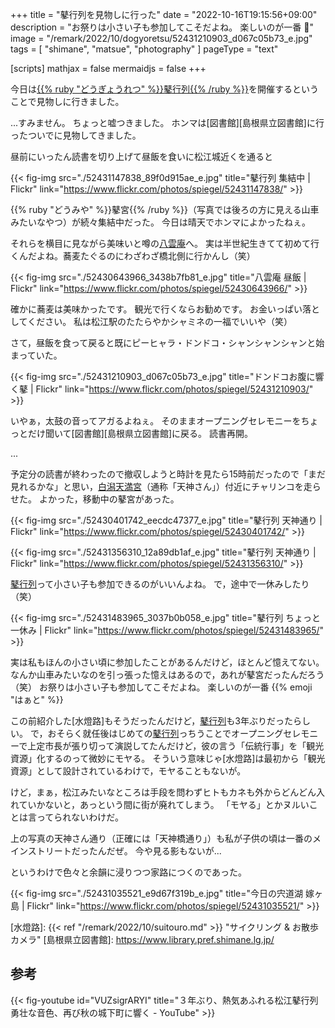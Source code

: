+++
title = "鼕行列を見物しに行った"
date =  "2022-10-16T19:15:56+09:00"
description = "お祭りは小さい子も参加してこそだよね。 楽しいのが一番 💛"
image = "/remark/2022/10/dogyoretsu/52431210903_d067c05b73_e.jpg"
tags = [ "shimane", "matsue", "photography" ]
pageType = "text"

[scripts]
  mathjax = false
  mermaidjs = false
+++

今日は[{{% ruby "どうぎょうれつ" %}}鼕行列{{% /ruby %}}][鼕行列]を開催するということで見物しに行きました。

...すみません。
ちょっと嘘つきました。
ホンマは[図書館][島根県立図書館]に行ったついでに見物してきました。

昼前にいったん読書を切り上げて昼飯を食いに松江城近くを通ると

{{< fig-img src="./52431147838_89f0d915ae_e.jpg" title="鼕行列 集結中 | Flickr" link="https://www.flickr.com/photos/spiegel/52431147838/" >}}

{{% ruby "どうみや" %}}鼕宮{{% /ruby %}}（写真では後ろの方に見える山車みたいなやつ）が続々集結中だった。
今日は晴天でホンマによかったねぇ。

それらを横目に見ながら美味いと噂の[八雲庵](https://www.yakumoan.jp/ "出雲そば処 八雲庵 | 出雲そばと名物鴨南蛮")へ。
実は半世紀生きてて初めて行くんだよね。蕎麦たぐるのにわざわざ橋北側に行かんし（笑）

{{< fig-img src="./52430643966_3438b7fb81_e.jpg" title="八雲庵 昼飯 | Flickr" link="https://www.flickr.com/photos/spiegel/52430643966/" >}}

確かに蕎麦は美味かったです。
観光で行くならお勧めです。
お金いっぱい落としてください。
私は松江駅のたたらやかシャミネの一福でいいや（笑）

さて，昼飯を食って戻ると既にピーヒャラ・ドンドコ・シャンシャンシャンと始まっていた。

{{< fig-img src="./52431210903_d067c05b73_e.jpg" title="ドンドコお腹に響く鼕 | Flickr" link="https://www.flickr.com/photos/spiegel/52431210903/" >}}

いやぁ，太鼓の音ってアガるよねぇ。
そのままオープニングセレモニーをちょっとだけ聞いて[図書館][島根県立図書館]に戻る。
読書再開。

...

予定分の読書が終わったので撤収しようと時計を見たら15時前だったので「まだ見れるかな」と思い，[白潟天満宮](https://shirakatatenmangu.com/ "白潟天満宮 ｜ 松江市天神町")（通称「天神さん」）付近にチャリンコを走らせた。
よかった，移動中の鼕宮があった。

{{< fig-img src="./52430401742_eecdc47377_e.jpg" title="鼕行列 天神通り | Flickr" link="https://www.flickr.com/photos/spiegel/52430401742/" >}}

{{< fig-img src="./52431356310_12a89db1af_e.jpg" title="鼕行列 天神通り | Flickr" link="https://www.flickr.com/photos/spiegel/52431356310/" >}}

[鼕行列]って小さい子も参加できるのがいいんよね。
で，途中で一休みしたり（笑）

{{< fig-img src="./52431483965_3037b0b058_e.jpg" title="鼕行列 ちょっと一休み | Flickr" link="https://www.flickr.com/photos/spiegel/52431483965/" >}}

実は私もほんの小さい頃に参加したことがあるんだけど，ほとんど憶えてない。
なんか山車みたいなのを引っ張った憶えはあるので，あれが鼕宮だったんだろう（笑） お祭りは小さい子も参加してこそだよね。
楽しいのが一番 {{% emoji "はぁと" %}}

この前紹介した[水燈路]もそうだったんだけど，[鼕行列]も3年ぶりだったらしい。
で，おそらく就任後はじめての[鼕行列]っちうことでオープニングセレモニーで上定市長が張り切って演説してたんだけど，彼の言う「伝統行事」を「観光資源」化するのって微妙にモヤる。
そういう意味じゃ[水燈路]は最初から「観光資源」として設計されているわけで，モヤることもないが。

けど，まぁ，松江みたいなところは手段を問わずヒトもカネも外からどんどん入れていかないと，あっという間に街が廃れてしまう。
「モヤる」とかヌルいことは言ってられないわけだ。

上の写真の天神さん通り（正確には「天神橋通り」）も私が子供の頃は一番のメインストリートだったんだぜ。
今や見る影もないが...

というわけで色々と余韻に浸りつつ家路につくのであった。

{{< fig-img src="./52431035521_e9d67f319b_e.jpg" title="今日の宍道湖 嫁ヶ島 | Flickr" link="https://www.flickr.com/photos/spiegel/52431035521/" >}}

[鼕行列]: http://www.dogyoretsu.jp/
[水燈路]: {{< ref "/remark/2022/10/suitouro.md" >}} "サイクリング & お散歩カメラ"
[島根県立図書館]: https://www.library.pref.shimane.lg.jp/

## 参考

{{< fig-youtube id="VUZsigrARYI" title="３年ぶり、熱気あふれる松江鼕行列　勇壮な音色、再び秋の城下町に響く - YouTube" >}}
